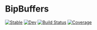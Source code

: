 # BipBuffers

[![Stable](https://img.shields.io/badge/docs-stable-blue.svg)](https://kiranshila.github.io/BipBuffers.jl/stable)
[![Dev](https://img.shields.io/badge/docs-dev-blue.svg)](https://kiranshila.github.io/BipBuffers.jl/dev)
[![Build Status](https://github.com/kiranshila/BipBuffers.jl/actions/workflows/CI.yml/badge.svg?branch=main)](https://github.com/kiranshila/BipBuffers.jl/actions/workflows/CI.yml?query=branch%3Amain)
[![Coverage](https://codecov.io/gh/kiranshila/BipBuffers.jl/branch/main/graph/badge.svg)](https://codecov.io/gh/kiranshila/BipBuffers.jl)
